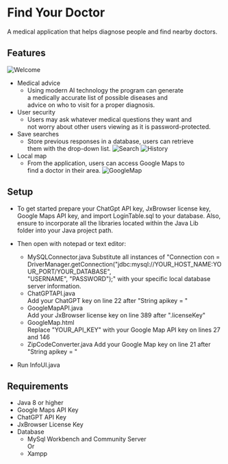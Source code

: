 # Find Your Doctor

A medical application that helps diagnose people and find nearby doctors.


## Features

![Welcome](https://github.com/Tyouhn/WHE-Health/assets/30061954/7f611215-e5e9-44ca-b54d-eaae45fec8c5)
- Medical advice
  	- Using modern AI technology the program can generate <br>
  	  a medically accurate list of possible diseases and <br>
  	  advice on who to visit for a proper diagnosis. 
- User security
	- Users may ask whatever medical questions they want and <br>
	  not worry about other users viewing as it is password-protected.
- Save searches
  	- Store previous responses in a database, users can retrieve <br>
  	  them with the drop-down list.
![Search](https://github.com/Tyouhn/WHE-Health/assets/30061954/29d60963-3156-4965-8c81-3cbc915e4dcd)
![History](https://github.com/Tyouhn/WHE-Health/assets/30061954/8070c62c-6257-4009-a028-6a55a25be200)
- Local map
   	- From the application, users can access Google Maps to <br>
   	  find a doctor in their area.
![GoogleMap](https://github.com/Tyouhn/WHE-Health/assets/30061954/62afec2e-9a94-4511-b73e-ae0337413b69)

## Setup

- To get started prepare your ChatGpt API key, JxBrowser license key, <br>
Google Maps API key, and import LoginTable.sql to your database. Also, <br>
ensure to incorporate all the libraries located within the Java Lib <br>
folder into your Java project path.

- Then open with notepad or text editor:
  	- MySQLConnector.java
		Substitute all instances of "Connection con = <br>
		DriverManager.getConnection("jdbc:mysql://YOUR_HOST_NAME:YOUR_PORT/YOUR_DATABASE", <br>
		"USERNAME", "PASSWORD");" with your specific local database server information. <br>
	- ChatGPTAPI.java <br>
	        Add your ChatGPT key on line 22 after "String apikey = " <br>
	- GoogleMapAPI.java <br>
	        Add your JxBrowser license key on line 389 after ".licenseKey"
   	- GoogleMap.html <br>
  	        Replace "YOUR_API_KEY" with your Google Map API key on lines 27 and 146
	- ZipCodeConverter.java
   		Add your Google Map key on line 21 after "String apikey = "
- Run InfoUI.java

## Requirements

- Java 8 or higher
- Google Maps API Key
- ChatGPT API Key
- JxBrowser License Key
- Database
  	- MySql Workbench and Community Server <br>
	                  Or
	- Xampp



